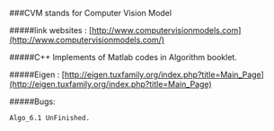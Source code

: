 ###CVM stands for Computer Vision Model

#####link websites : [http://www.computervisionmodels.com](http://www.computervisionmodels.com/)

#####C++ Implements of Matlab codes in Algorithm booklet.

#####Eigen : [http://eigen.tuxfamily.org/index.php?title=Main_Page](http://eigen.tuxfamily.org/index.php?title=Main_Page)

#####Bugs:

    Algo_6.1 UnFinished.
